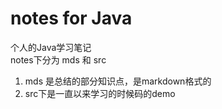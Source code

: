 # notes for Java
个人的Java学习笔记  
notes下分为 mds 和 src 
1. mds 是总结的部分知识点，是markdown格式的
2. src下是一直以来学习的时候码的demo
    